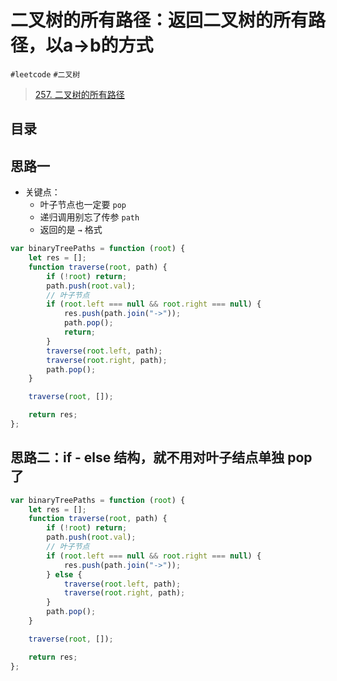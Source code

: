 
# 二叉树的所有路径：返回二叉树的所有路径，以a→b的方式

`#leetcode` `#二叉树` 


> [257. 二叉树的所有路径](https://leetcode.cn/problems/binary-tree-paths/)



## 目录
<!-- toc -->
 ## 思路一 

- 关键点：
	- 叶子节点也一定要 `pop` 
	- 递归调用别忘了传参 `path`
	- 返回的是 `→` 格式

```javascript
var binaryTreePaths = function (root) {
    let res = [];
    function traverse(root, path) {
        if (!root) return;
        path.push(root.val);
        // 叶子节点
        if (root.left === null && root.right === null) {
            res.push(path.join("->"));
            path.pop();
            return;
        }
        traverse(root.left, path);
        traverse(root.right, path);
        path.pop();
    }

    traverse(root, []);

    return res;
};

```

## 思路二：if - else 结构，就不用对叶子结点单独 pop 了

```javascript hl:5,13
var binaryTreePaths = function (root) {
    let res = [];
    function traverse(root, path) {
        if (!root) return;
        path.push(root.val);
        // 叶子节点
        if (root.left === null && root.right === null) {
            res.push(path.join("->"));
        } else {
            traverse(root.left, path);
            traverse(root.right, path);
        }
        path.pop();
    }

    traverse(root, []);

    return res;
};
```